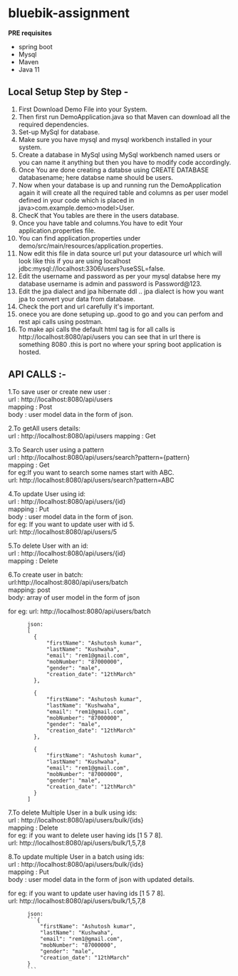 # bluebik-assignment

**PRE requisites**
  * spring boot
  * Mysql
  * Maven
  * Java 11

## Local Setup Step by Step -

1. First Download Demo File into your System.
2. Then first run DemoApplication.java so that Maven can download all the required dependencies.
3. Set-up MySql for database.
4. Make sure you have mysql and mysql workbench installed in your system.
5. Create a database in MySql using MySql workbench named users or you can name it anything but then you have to modify code accordingly.
6. Once You are done creating a databse using CREATE DATABASE databasename; here databse name should be users.
7. Now when your database is up and running run the DemoApplication again it will create all the required table and columns as per user model defined in your code which is placed in java>com.example.demo>model>User.
8. ChecK that You tables are there in the users database.
9. Once you have table and columns.You have to edit Your application.properties file.
10. You can find application.properties under demo/src/main/resources/application.properties. 
11. Now edit this file in data source url put your datasource url which will look like this if you are using localhost jdbc:mysql://localhost:3306/users?useSSL=false.
12. Edit the username and password as per your mysql databse here my database username is admin and password is Password@123.
13. Edit the jpa dialect and jpa hibernate ddl .. jpa dialect is how you want jpa to convert your data from database.
14. Check the port and url carefully it's important.
15. onece you are done setuping up..good to go and you can perfom and rest api calls using postman.
16. To make api calls the default html tag is for all calls is  http://localhost:8080/api/users you can see that in url there is something 8080 .this is port no where your spring boot application is hosted.

## API CALLS :-

1.To save user or create new user :</br>
  url : http://localhost:8080/api/users </br>
  mapping : Post </br>
  body : user model data in the form of json. </br>
  
2.To getAll users details: </br> 
  url : http://localhost:8080/api/users 
  mapping : Get
  
3.To Search user using a pattern </br>
  url : http://localhost:8080/api/users/search?pattern={pattern} </br>
  mapping : Get </br>
  for eg:If you want to search some names start with ABC. </br>
        url: http://localhost:8080/api/users/search?pattern=ABC </br>

4.To update User using id: </br>
  url : http://localhost:8080/api/users/{id} </br>
  mapping : Put </br>
  body : user model data in the form of json.</br>
  for eg: If you want to update user with id 5.</br>
          url: http://localhost:8080/api/users/5</br>
          
5.To delete User with an id:</br>
  url : http://localhost:8080/api/users/{id}</br>
  mapping : Delete</br>

6.To create user in batch:</br>
  url:http://localhost:8080/api/users/batch</br>
  mapping: post</br>
  body: array of user model in the form of json</br>
  
  for eg: url: http://localhost:8080/api/users/batch</br>
          
          json:
          [
            {
                "firstName": "Ashutosh kumar",
                "lastName": "Kushwaha",
                "email": "rem1@gmail.com",
                "mobNumber": "87000000",
                "gender": "male",
                "creation_date": "12thMarch"
            },
            
            {
                "firstName": "Ashutosh kumar",
                "lastName": "Kushwaha",
                "email": "rem1@gmail.com",
                "mobNumber": "87000000",
                "gender": "male",
                "creation_date": "12thMarch"
            },
            
            {
                "firstName": "Ashutosh kumar",
                "lastName": "Kushwaha",
                "email": "rem1@gmail.com",
                "mobNumber": "87000000",
                "gender": "male",
                "creation_date": "12thMarch"
            }
          ]
          
  
7.To delete Multiple User in a bulk using ids:</br>
  url : http://localhost:8080/api/users/bulk/{ids}</br>
  mapping : Delete</br>
  for eg: if you want to delete user having ids [1 5 7 8].</br>
          url: http://localhost:8080/api/users/bulk/1,5,7,8</br>
          
8.To update multiple User in a batch using ids:</br>
  url : http://localhost:8080/api/users/bulk/{ids}</br>
  mapping : Put</br>
  body : user model data in the form of json with updated details.</br>
  
  for eg: if you want to update user having ids [1 5 7 8].</br>
          url: http://localhost:8080/api/users/bulk/1,5,7,8</br>
          
          json:
          ```{
              "firstName": "Ashutosh kumar",
              "lastName": "Kushwaha",
              "email": "rem1@gmail.com",
              "mobNumber": "87000000",
              "gender": "male",
              "creation_date": "12thMarch"
          }
          ```
      
